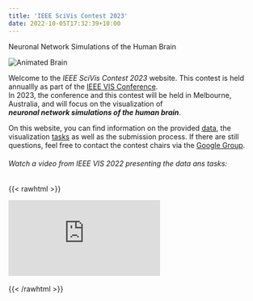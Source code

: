 ```yaml
---
title: 'IEEE SciVis Contest 2023'
date: 2022-10-05T17:32:39+10:00
---
```


Neuronal Network Simulations of the Human Brain

![Animated Brain](/images/brainAnim.webp)

Welcome to the *IEEE SciVis Contest 2023* website.
This contest is held annuallly as part of the [IEEE VIS Conference](http://ieeevis.org).  
In 2023, the conference and this contest will be held in Melbourne, Australia, and will focus on the visualization of  
 ***neuronal network simulations of the human brain***.

On this website, you can find information on the provided [data](/data), the visualization [tasks](/data/tasks) as well as the submission process. If there are still questions, feel free to contact the contest chairs via the [Google Group](https://groups.google.com/g/scivis2023).

###### Watch a video from IEEE VIS 2022 presenting the data ans tasks:


{{< rawhtml >}}
<div class="video-container">
  <iframe src="https://www.youtube.com/embed/aEasxr-mgI8" frameborder="0" allow="accelerometer; autoplay; encrypted-media; gyroscope; picture-in-picture" allowfullscreen></iframe>
</div>
<br>
{{< /rawhtml >}}
